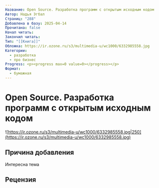 ```yaml
---
Название: Open Source. Разработка программ с открытым исходным кодом
Автор: Надья Эгбал
Страниц: "288"
Добавлена в базу: 2025-04-14
Прочитана: false
Начал читать: 
Закончил читать: 
Тип: "[[Книга]]"
Обложка: https://ir.ozone.ru/s3/multimedia-u/wc1000/6332985558.jpg
Категории:
  - разработка
  - про бизнес
Progress: <p><progress max=0 value=0></progress></p>
Формат:
  - бумажная
---
```

# Open Source. Разработка программ с открытым исходным кодом

![https://ir.ozone.ru/s3/multimedia-u/wc1000/6332985558.jpg|250](https://ir.ozone.ru/s3/multimedia-u/wc1000/6332985558.jpg)

## Причина добавления

Интересна тема


## Рецензия